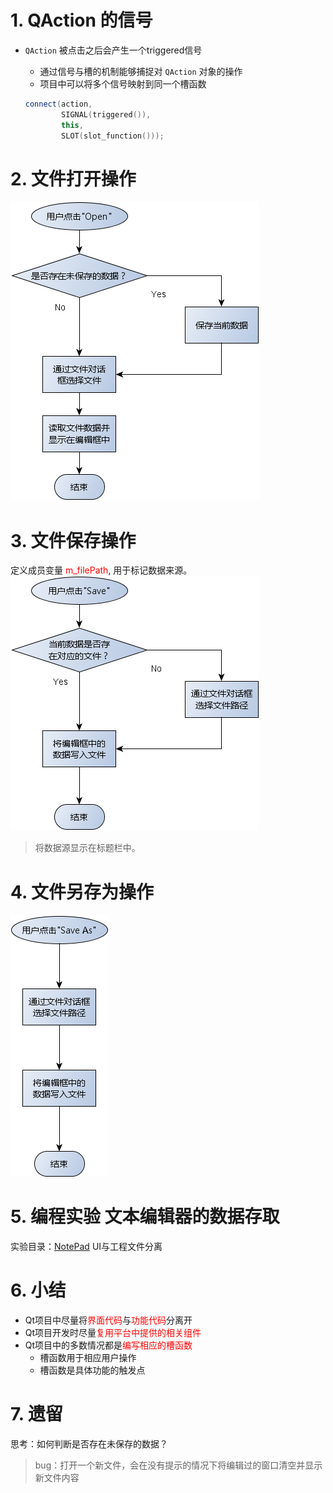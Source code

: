 # 1. QAction 的信号
- `QAction` 被点击之后会产生一个triggered信号
    - 通过信号与槽的机制能够捕捉对 `QAction` 对象的操作
    - 项目中可以将多个信号映射到同一个槽函数

	```cpp
	connect(action,
        	SIGNAL(triggered()),
        	this,
        	SLOT(slot_function()));
	```

# 2. 文件打开操作
![](vx_images/035_1.png)

# 3. 文件保存操作
定义成员变量 <font color=red>m_filePath</font>, 用于标记数据来源。
![](vx_images/035_2.png)
> 将数据源显示在标题栏中。

# 4. 文件另存为操作
![](vx_images/035_3.png)

# 5. 编程实验 文本编辑器的数据存取
实验目录：[NotePad](vx_attachments\035_Data_access_in_text_editor\NotePad)
UI与工程文件分离

# 6. 小结
- Qt项目中尽量将<font color=red>界面代码</font>与<font color=red>功能代码</font>分离开
- Qt项目开发时尽量<font color=red>复用平台中提供的相关组件</font>
- Qt项目中的多数情况都是<font color=red>编写相应的槽函数</font>
    - 槽函数用于相应用户操作
    - 槽函数是具体功能的触发点

# 7. 遗留
思考：如何判断是否存在未保存的数据？
> bug：打开一个新文件，会在没有提示的情况下将编辑过的窗口清空并显示新文件内容
